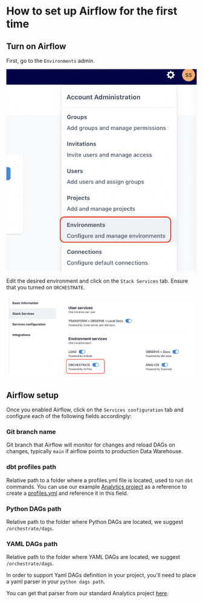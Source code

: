 # How to set up Airflow for the first time

## Turn on Airflow

First, go to the `Environments` admin.

![Environments admin](./assets/environments_admin.png)

Edit the desired environment and click on the `Stack Services` tab. Ensure that you turned on `ORCHESTRATE`.

![Setup environment services](./assets/environment-stack-services.png)

## Airflow setup

Once you enabled Airflow, click on the `Services configuration` tab and configure each of the following fields accordingly:

### Git branch name

Git branch that Airflow will monitor for changes and reload DAGs on changes, typically `main` if airflow points to production Data Warehouse.

### dbt profiles path

Relative path to a folder where a profiles.yml file is located, used to run `dbt` commands.
You can use our example [Analytics project](https://github.com/datacoves/balboa) as a reference to create a [profiles.yml](https://github.com/datacoves/balboa/blob/main/automate/dbt/profiles.yml) and reference it in this field.

### Python DAGs path

Relative path to the folder where Python DAGs are located, we suggest `/orchestrate/dags`.

### YAML DAGs path

Relative path to the folder where YAML DAGs are located, we suggest `/orchestrate/dags`.

In order to support Yaml DAGs definition in your project, you'll need to place a yaml parser in your `python dags path`.

You can get that parser from our standard Analytics project [here](https://github.com/datacoves/balboa/blob/main/orchestrate/dags/yml_dags.py).
